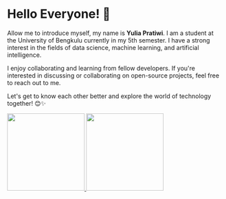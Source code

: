 
# Hello Everyone! 👋

Allow me to introduce myself, my name is **Yulia Pratiwi**. I am a student at the University of Bengkulu currently in my 5th semester. I have a strong interest in the fields of data science, machine learning, and artificial intelligence.

I enjoy collaborating and learning from fellow developers. If you're interested in discussing or collaborating on open-source projects, feel free to reach out to me.

Let's get to know each other better and explore the world of technology together! 😊✨

<p align="left">
<a href="https://github.com/yuliapratiwii">
  <img height="180em" src="https://github-readme-stats-eight-theta.vercel.app/api?username=yuliapratiwii&show_icons=true&theme=algolia&include_all_commits=true&count_private=true"/>
  <img height="180em" src="https://github-readme-stats-eight-theta.vercel.app/api/top-langs/?username=yuliapratiwii&layout=compact&theme=algolia"/>
</a>
</p>

